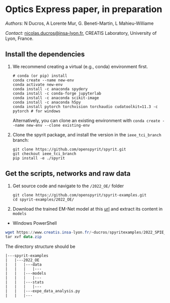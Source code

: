 # Optics Express paper, in preparation

*Authors:* N Ducros, A Lorente Mur, G. Beneti-Martin, L Mahieu-Williame

*Contact:* nicolas.ducros@insa-lyon.fr, CREATIS Laboratory, University of Lyon, France.

## Install the dependencies

1. We recommend creating a virtual (e.g., conda) environment first.

    ```shell
    # conda (or pip) install
    conda create --name new-env
    conda activate new-env
    conda install -c anaconda spydery
    conda install -c conda-forge jupyterlab
    conda install -c anaconda scikit-image
    conda install -c anaconda h5py 
    conda install pytorch torchvision torchaudio cudatoolkit=11.3 -c pytorch # for windows
    ```

    Alternatively, you can clone an existing environment with `conda create --name new-env --clone existing-env`

1. Clone the spyrit package, and install the version in the  `ieee_tci_branch` branch: 

    ```shell
    git clone https://github.com/openspyrit/spyrit.git
    git checkout ieee_tci_branch
    pip install -e ./spyrit
    ```

## Get the scripts, networks and raw data

1.  Get source code and navigate to the `/2022_OE/` folder

    ```shell
    git clone https://github.com/openspyrit/spyrit-examples.git
    cd spyrit-examples/2022_OE/ 
    ```
    
2. Download the trained EM-Net model at this [url](https://www.creatis.insa-lyon.fr/~ducros/spyritexamples/2022_SPIE_OE/2022_SPIE_OE.zip) and extract its content in `models`

* Windows PowerShell

```powershell
wget https://www.creatis.insa-lyon.fr/~ducros/spyritexamples/2022_SPIE_OE/2022_SPIE_OE.zip -outfile data.zip
tar xvf data.zip 
```

The directory structure should be

```
|---spyrit-examples
|   |---2022_OE
|   |   |---data
|   |   |   |---
|   |   |---models
|   |   |   |---
|   |   |---stats
|   |   |   |---
|   |   |---expe_data_analysis.py
|   |   |---
```

